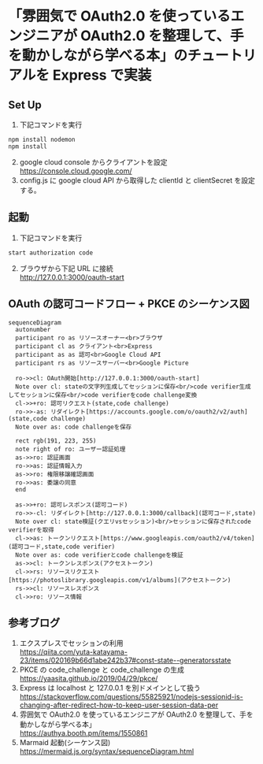 # 「雰囲気で OAuth2.0 を使っているエンジニアが OAuth2.0 を整理して、手を動かしながら学べる本」のチュートリアルを Express で実装

## Set Up

1. 下記コマンドを実行

```
npm install nodemon
npm install
```

2. google cloud console からクライアントを設定  
   https://console.cloud.google.com/
3. config.js に google cloud API から取得した clientId と clientSecret を設定する。

## 起動

1. 下記コマンドを実行

```
start authorization code
```

2. ブラウザから下記 URL に接続  
   http://127.0.0.1:3000/oauth-start

## OAuth の認可コードフロー + PKCE のシーケンス図

```mermaid
sequenceDiagram
  autonumber
  participant ro as リソースオーナー<br>ブラウザ
  participant cl as クライアント<br>Express
  participant as as 認可<br>Google Cloud API
  participant rs as リソースサーバー<br>Google Picture

  ro->>cl: OAuth開始[http://127.0.0.1:3000/oauth-start]
  Note over cl: stateの文字列生成してセッションに保存<br/>code verifier生成してセッションに保存<br/>code verifierをcode challenge変換
  cl->>+ro: 認可リクエスト(state,code challenge)
  ro->>-as: リダイレクト[https://accounts.google.com/o/oauth2/v2/auth](state,code challenge)
  Note over as: code challengeを保存

  rect rgb(191, 223, 255)
  note right of ro: ユーザー認証処理
  as->>ro: 認証画面
  ro->>as: 認証情報入力
  as->>ro: 権限移譲確認画面
  ro->>as: 委譲の同意
  end

  as->>+ro: 認可レスポンス(認可コード)
  ro->>-cl: リダイレクト[http://127.0.0.1:3000/callback](認可コード,state)
  Note over cl: state検証(クエリvsセッション)<br/>セッションに保存されたcode verifierを取得
  cl->>as: トークンリクエスト[https://www.googleapis.com/oauth2/v4/token](認可コード,state,code verifier)
  Note over as: code verifierとcode challengeを検証
  as->>cl: トークンレスポンス(アクセストークン)
  cl->>rs: リソースリクエスト[https://photoslibrary.googleapis.com/v1/albums](アクセストークン)
  rs->>cl: リソースレスポンス
  cl->>ro: リソース情報

```

## 参考ブログ

1. エクスプレスでセッションの利用  
   https://qiita.com/yuta-katayama-23/items/020169b66d1abe242b37#const-state--generatorsstate
2. PKCE の code_challenge と code_challenge の生成  
   https://yaasita.github.io/2019/04/29/pkce/
3. Express は localhost と 127.0.0.1 を別ドメインとして扱う  
   https://stackoverflow.com/questions/55825921/nodejs-sessionid-is-changing-after-redirect-how-to-keep-user-session-data-per
4. 雰囲気で OAuth2.0 を使っているエンジニアが OAuth2.0 を整理して、手を動かしながら学べる本」  
   https://authya.booth.pm/items/1550861
5. Marmaid 起動(シーケンス図)  
   https://mermaid.js.org/syntax/sequenceDiagram.html
